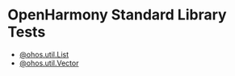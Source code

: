 # OpenHarmony Standard Library Tests
- [@ohos.util.List]
- [@ohos.util.Vector]


[@ohos.util.List]: @ohos.util.List.md
[@ohos.util.Vector]: @ohos.util.Vector.md
